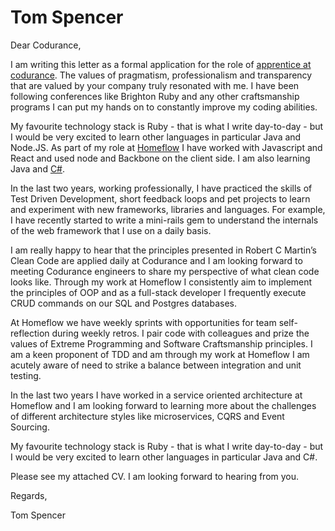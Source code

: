 # Tom Spencer 

Dear Codurance,

I am writing this letter as a formal application for the role of [apprentice at codurance](https://codurance.com/careers/become_an_apprentice/). The values of pragmatism, professionalism and transparency that are valued by your company truly resonated with me. I have been following conferences like Brighton Ruby and any other craftsmanship programs I can put my hands on to constantly improve my coding abilities.

My favourite technology stack is Ruby - that is what I write day-to-day -  but I would be very excited to learn other languages in particular Java and Node.JS. As part of my role at [Homeflow](https://www.homeflow.co.uk/) I have worked with Javascript and React and used node and Backbone on the client side. I am also learning Java and [C#](https://github.com/TomSpencerLondon/Number-Guesser).

In the last two years, working professionally, I have practiced the skills of Test Driven Development, short feedback loops and pet projects to learn and experiment with new frameworks, libraries and languages. For example, I have recently started to write a mini-rails gem to understand the internals of the web framework that I use on a daily basis.

I am really happy to hear that the principles presented in Robert C Martin’s Clean Code are applied daily at Codurance and I am looking forward to meeting Codurance engineers to share my perspective of what clean code looks like. Through my work at Homeflow I consistently aim to implement the principles of OOP and as a full-stack developer I frequently execute CRUD commands on our SQL and Postgres databases.

At Homeflow we have weekly sprints with opportunities for team self-reflection during weekly retros. I pair code with colleagues and prize the values of Extreme Programming and Software Craftsmanship principles. I am a keen proponent of TDD and am through my work at Homeflow I am acutely aware of need to strike a balance between integration and unit testing.

In the last two years I have worked in a service oriented architecture at Homeflow and I am looking forward to learning more about the challenges of different architecture styles like microservices, CQRS and Event Sourcing.

My favourite technology stack is Ruby - that is what I write day-to-day -  but I would be very excited to learn other languages in particular Java and C#.

Please see my attached CV. I am looking forward to hearing from you.

Regards,

Tom Spencer
